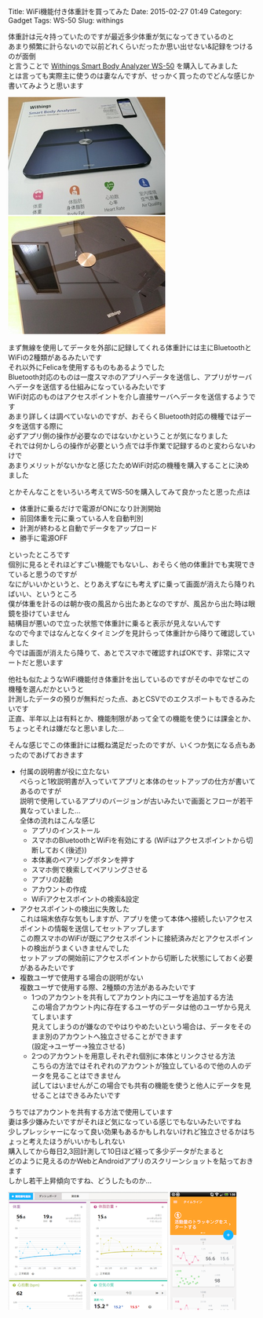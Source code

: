 Title: WiFi機能付き体重計を買ってみた
Date: 2015-02-27 01:49
Category: Gadget
Tags: WS-50
Slug: withings

体重計は元々持っていたのですが最近多少体重が気になってきているのと  
あまり頻繁に計らないので以前どれくらいだったか思い出せない&記録をつけるのが面倒  
と言うことで [Withings Smart Body Analyzer WS-50](http://www.amazon.co.jp/dp/B00GRP609C) を購入してみました  
とは言っても実際主に使うのは妻なんですが、せっかく買ったのでどんな感じか書いてみようと思います

[![box](/static/images/2015/02/IMAG1576_s.jpg)](/static/images/2015/02/IMAG1576.jpg)
[![unbox](/static/images/2015/02/IMAG1578_s.jpg)](/static/images/2015/02/IMAG1578.jpg)

まず無線を使用してデータを外部に記録してくれる体重計には主にBluetoothとWiFiの2種類があるみたいです  
それ以外にFelicaを使用するものもあるようでした  
Bluetooth対応のものは一度スマホのアプリへデータを送信し、アプリがサーバへデータを送信する仕組みになっているみたいです  
WiFi対応のものはアクセスポイントを介し直接サーバへデータを送信するようです  
あまり詳しくは調べていないのですが、おそらくBluetooth対応の機種ではデータを送信する際に  
必ずアプリ側の操作が必要なのではないかということが気になりました  
それでは何かしらの操作が必要という点では手作業で記録するのと変わらないわけで  
あまりメリットがないかなと感じたためWiFi対応の機種を購入することに決めました

とかそんなことをいろいろ考えてWS-50を購入してみて良かったと思った点は

* 体重計に乗るだけで電源がONになり計測開始
* 前回体重を元に乗っている人を自動判別
* 計測が終わると自動でデータをアップロード
* 勝手に電源OFF

といったところです  
個別に見るとそれほどすごい機能でもないし、おそらく他の体重計でも実現できていると思うのですが  
なにがいいかというと、とりあえずなにも考えずに乗って画面が消えたら降りればいい、というところ  
僕が体重を計るのは朝か夜の風呂から出たあとなのですが、風呂から出た時は眼鏡を掛けていません  
結構目が悪いので立った状態で体重計に乗ると表示が見えないんです  
なので今まではなんとなくタイミングを見計らって体重計から降りて確認していました  
今では画面が消えたら降りて、あとでスマホで確認すればOKです、非常にスマートだと思います

他社も似たようなWiFi機能付き体重計を出しているのですがその中でなぜこの機種を選んだかというと  
計測したデータの預りが無料だった点、あとCSVでのエクスポートもできるみたいです  
正直、半年以上は有料とか、機能制限があって全ての機能を使うには課金とか、ちょっとそれは嫌だなと思いました…

そんな感じでこの体重計には概ね満足だったのですが、いくつか気になる点もあったのであげておきます

* 付属の説明書が役に立たない  
ぺらっと1枚説明書が入っていてアプリと本体のセットアップの仕方が書いてあるのですが  
説明で使用しているアプリのバージョンが古いみたいで画面とフローが若干異なっていました…  
全体の流れはこんな感じ
    * アプリのインストール
    * スマホのBluetoothとWiFiを有効にする (WiFiはアクセスポイントから切断しておく(後述))
    * 本体裏のペアリングボタンを押す
    * スマホ側で検索してペアリングさせる
    * アプリの起動
    * アカウントの作成
    * WiFiアクセスポイントの検索&設定
* アクセスポイントの検出に失敗した  
これは端末依存な気もしますが、アプリを使って本体へ接続したいアクセスポイントの情報を送信してセットアップします  
この際スマホのWiFiが既にアクセスポイントに接続済みだとアクセスポイントの検出がうまくいきませんでした  
セットアップの開始前にアクセスポイントから切断した状態にしておく必要があるみたいです
* 複数ユーザで使用する場合の説明がない  
複数ユーザで使用する際、2種類の方法があるみたいです  
    * 1つのアカウントを共有してアカウント内にユーザを追加する方法  
    この場合アカウント内に存在するユーザのデータは他のユーザから見えてしまいます  
    見えてしまうのが嫌なのでやはりやめたいという場合は、データをそのまま別のアカウントへ独立させることができます  
    (設定→ユーザー→独立させる)
    * 2つのアカウントを用意しそれぞれ個別に本体とリンクさせる方法  
    こちらの方法ではそれぞれのアカウントが独立しているので他の人のデータを見ることはできません  
    試してはいませんがこの場合でも共有の機能を使うと他人にデータを見せることはできるみたいです

うちではアカウントを共有する方法で使用しています  
妻は多少嫌みたいですがそれほど気になっている感じでもないみたいですね  
少しプレッシャーになって良い効果もあるかもしれないけれど独立させるかはちょっと考えたほうがいいかもしれない  
購入してから毎日2,3回計測して10日ほど経って多少データがたまると  
どのように見えるのかWebとAndroidアプリのスクリーンショットを貼っておきます  
しかし若干上昇傾向ですね、どうしたものか…

[![box](/static/images/2015/02/HealthMate_s.png)](/static/images/2015/02/HealthMate.png)
[![unbox](/static/images/2015/02/Android_s.png)](/static/images/2015/02/Android.png)
